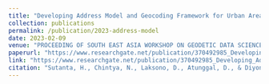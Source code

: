 ```yaml
---
title: "Developing Address Model and Geocoding Framework for Urban Area in Indonesia"
collection: publications
permalink: /publication/2023-address-model
date: 2023-02-09
venue: "PROCEEDING OF SOUTH EAST ASIA WORKSHOP ON GEODETIC DATA SCIENCES, GEOINFORMATICS AND LAND ADMINISTRATION (GEO-LAND-SEA) 2023"
paperurl: "https://www.researchgate.net/publication/370492985_Developing_Address_Model_and_Geocoding_Framework_for_Urban_Area_in_Indonesia"
link: "https://www.researchgate.net/publication/370492985_Developing_Address_Model_and_Geocoding_Framework_for_Urban_Area_in_Indonesia"
citation: "Sutanta, H., Chintya, N., Laksono, D., Atunggal, D., & Diyono, D. (2023). Developing Address Model and Geocoding Framework for Urban Area in Indonesia."
---
```

